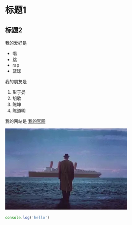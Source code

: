 # 标题1
## 标题2

我的爱好是

* 唱
* 跳
* rap
* 篮球

我的朋友是

1. 彭于晏
2. 胡歌
3. 陈坤
4. 陈道明

我的网站是 [我的官网](http://baidu.com)

![一张图片](海上钢琴师.jpg)

```javascript
console.log('hello')
```
